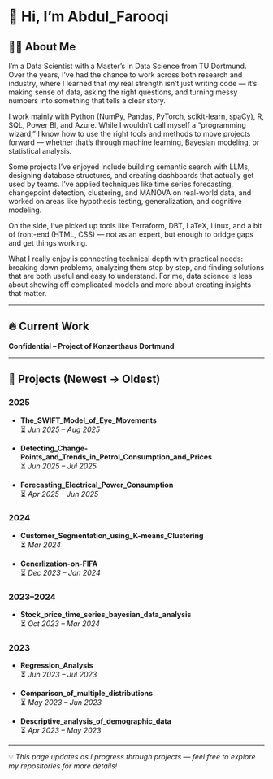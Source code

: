 # 👋 Hi, I’m Abdul_Farooqi  

## 👨‍💻 About Me  
I’m a Data Scientist with a Master’s in Data Science from TU Dortmund. Over the years, I’ve had the chance to work across both research and industry, where I learned that my real strength isn’t just writing code — it’s making sense of data, asking the right questions, and turning messy numbers into something that tells a clear story.

I work mainly with Python (NumPy, Pandas, PyTorch, scikit-learn, spaCy), R, SQL, Power BI, and Azure. While I wouldn’t call myself a “programming wizard,” I know how to use the right tools and methods to move projects forward — whether that’s through machine learning, Bayesian modeling, or statistical analysis.

Some projects I’ve enjoyed include building semantic search with LLMs, designing database structures, and creating dashboards that actually get used by teams. I’ve applied techniques like time series forecasting, changepoint detection, clustering, and MANOVA on real-world data, and worked on areas like hypothesis testing, generalization, and cognitive modeling.

On the side, I’ve picked up tools like Terraform, DBT, LaTeX, Linux, and a bit of front-end (HTML, CSS) — not as an expert, but enough to bridge gaps and get things working.

What I really enjoy is connecting technical depth with practical needs: breaking down problems, analyzing them step by step, and finding solutions that are both useful and easy to understand. For me, data science is less about showing off complicated models and more about creating insights that matter.

---

## 🔥 Current Work  
**Confidential – Project of Konzerthaus Dortmund**  

---

## 📂 Projects (Newest → Oldest)

### 2025  
- **The_SWIFT_Model_of_Eye_Movements**  
  ⏳ *Jun 2025 – Aug 2025*  

- **Detecting_Change-Points_and_Trends_in_Petrol_Consumption_and_Prices**  
  ⏳ *Jun 2025 – Jul 2025*  

- **Forecasting_Electrical_Power_Consumption**  
  ⏳ *Apr 2025 – Jun 2025*  

### 2024  
- **Customer_Segmentation_using_K-means_Clustering**  
  ⏳ *Mar 2024*  

- **Generlization-on-FIFA**  
  ⏳ *Dec 2023 – Jan 2024*  

### 2023–2024  
- **Stock_price_time_series_bayesian_data_analysis**  
  ⏳ *Oct 2023 – Mar 2024*  

### 2023  
- **Regression_Analysis**  
  ⏳ *Jun 2023 – Jul 2023*  

- **Comparison_of_multiple_distributions**  
  ⏳ *May 2023 – Jun 2023*  

- **Descriptive_analysis_of_demographic_data**  
  ⏳ *Apr 2023 – May 2023*  

---

💡 *This page updates as I progress through projects — feel free to explore my repositories for more details!*  

